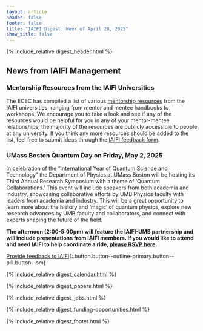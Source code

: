 ```yaml
---
layout: article
header: false
footer: false
title: "IAIFI Digest: Week of April 28, 2025"
show_title: false
--- 
```


{% include_relative digest_header.html %}

## News from IAIFI Management

### Mentorship Resources from the IAIFI Universities
The ECEC has compiled a list of various [mentorship resources](https://iaifi.org/ecec.html#mentorship-resources) from the IAIFI universities, ranging from mentor and mentee handbooks to workshops. We encourage you to take a look and see if any of the resources would be helpful for you in any of your mentor-mentee relationships; the majority of the resources are publicly accessible to people at any university. If you think any more resources should be added to the list, feel free to submit ideas through the [IAIFI feedback form](https://forms.gle/hk2mrqjaLY8nCZrE6).  

### UMass Boston Quantum Day on Friday, May 2, 2025
In celebration of the “International Year of Quantum Science and Technology” the Department of Physics at UMass Boston will be hosting its Third Annual Research Symposium with a theme of ‘Quantum Collaborations.’ This event will include speakers from both academia and industry, showcasing collaborative efforts by UMB Physics faculty with leaders from academia and industry. This will be a great opportunity to learn more about the history and ‘magic’ of quantum physics, explore new research advances by UMB faculty and collaborators, and connect with experts shaping the future of the field.
 
**The afternoon (2:00-5:00pm) will feature the IAIFI-UMB partnership and will include presentations from IAIFI members. If you would like to attend and need IAIFI to help coordinate a ride, [please RSVP here](https://app.smartsheet.com/b/form/0196361febea76e7812e88695b1c36d6).**
 

[Provide feedback to IAIFI](https://forms.gle/hk2mrqjaLY8nCZrE6){:.button.button--outline-primary.button--pill.button--sm}

{% include_relative digest_calendar.html %}

{% include_relative digest_papers.html %}
 
{% include_relative digest_jobs.html %}

{% include_relative digest_funding-opportunities.html %}

{% include_relative digest_footer.html %}
